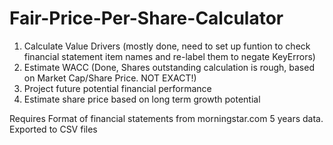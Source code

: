 # Fair-Price-Per-Share-Calculator

1. Calculate Value Drivers (mostly done, need to set up funtion to check financial statement item names and re-label them to negate KeyErrors)
2. Estimate WACC (Done, Shares outstanding calculation is rough, based on Market Cap/Share Price. NOT EXACT!)
3. Project future potential financial performance
4. Estimate share price based on long term growth potential

Requires Format of financial statements from morningstar.com 5 years data. Exported to CSV files
